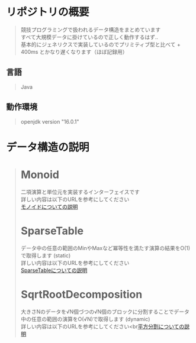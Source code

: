 # リポジトリの概要
> 競技プログラミングで扱われるデータ構造をまとめています<br>
> すべて大規模データに掛けているので正しく動作するはず..<br>
> 基本的にジェネリクスで実装しているのでプリミティブ型と比べて + 400ms とかなり遅くなります（ほぼ記録用）

## 言語
> Java

## 動作環境
> openjdk version "16.0.1"

# データ構造の説明
># Monoid<br>
> 二項演算と単位元を実装するインターフェイスです<br>
> 詳しい内容は以下のURLを参考にしてください<br>[モノイドについての説明](https://zenn.dev/santamn/articles/81f4bf9a4cb139)
>
># SparseTable
> データ中の任意の範囲のMinやMaxなど冪等性を満たす演算の結果をO(1)で取得します (static)<br>
> 詳しい内容は以下のURLを参考にしてください<br>[SparseTableについての説明](https://qiita.com/recuraki/items/0fcbc9e2abbc4fae5f62)
>
># SqrtRootDecomposition
> 大きさNのデータを√N個づつの√N個のブロックに分割することでデータ中の任意の範囲の演算をO(√N)で取得します (dynamic)<br>
> 詳しい内容は以下のURLを参考にしてください<br[平方分割についての説明](https://www.slideshare.net/slideshow/ss-3578491/3578491)
